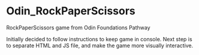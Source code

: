 # Odin_RockPaperScissors
RockPaperScissors game from Odin Foundations Pathway

Initially decided to follow instructions to keep game in console. Next step is to separate HTML and JS file, and make the game more visually interactive.
